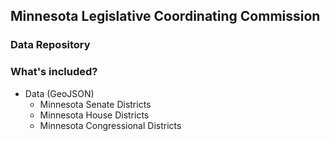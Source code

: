 ## Minnesota Legislative Coordinating Commission
### Data Repository

### What's included?
- Data (GeoJSON)
  - Minnesota Senate Districts
  - Minnesota House Districts
  - Minnesota Congressional Districts
